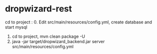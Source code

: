 # dropwizard-rest

cd to project : 
0. Edit  src/main/resources/config.yml, create database and start mysql
1. cd to project, mvn clean package -U
2. java -jar target/dropwizard_backend.jar server src/main/resources/config.yml




